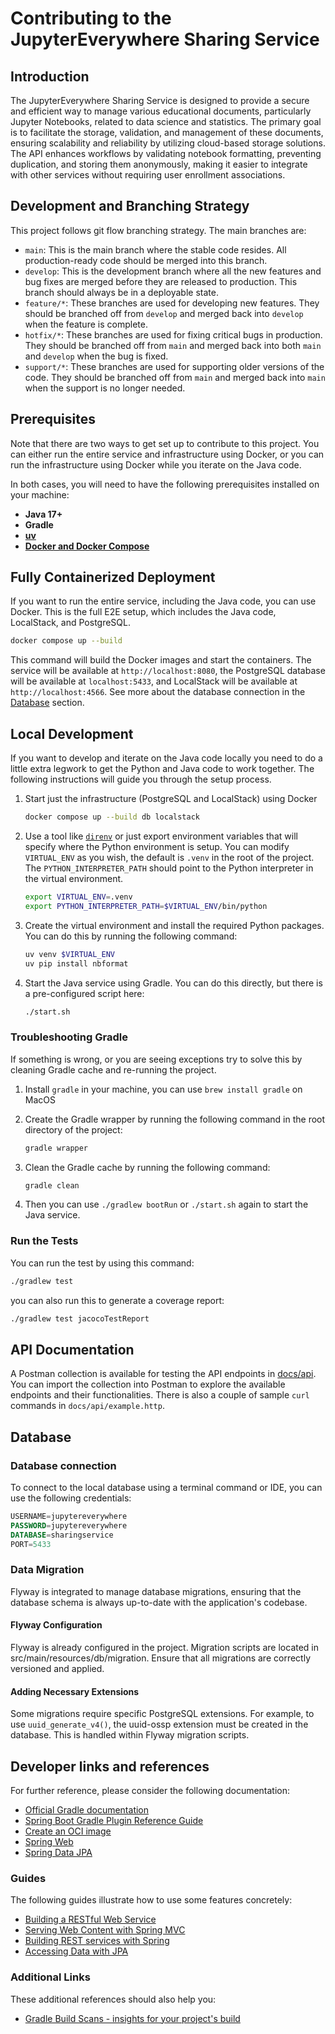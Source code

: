 # Contributing to the JupyterEverywhere Sharing Service

## Introduction

The JupyterEverywhere Sharing Service is designed to provide a secure and efficient way to manage various educational documents, particularly Jupyter Notebooks, related to data science and statistics. The primary goal is to facilitate the storage, validation, and management of these documents, ensuring scalability and reliability by utilizing cloud-based storage solutions. The API enhances workflows by validating notebook formatting, preventing duplication, and storing them anonymously, making it easier to integrate with other services without requiring user enrollment associations.

## Development and Branching Strategy

This project follows git flow branching strategy. The main branches are:

- `main`: This is the main branch where the stable code resides. All production-ready code should be merged into this branch.
- `develop`: This is the development branch where all the new features and bug fixes are merged before they are released to production. This branch should always be in a deployable state.
- `feature/*`: These branches are used for developing new features. They should be branched off from `develop` and merged back into `develop` when the feature is complete.
- `hotfix/*`: These branches are used for fixing critical bugs in production. They should be branched off from `main` and merged back into both `main` and `develop` when the bug is fixed.
- `support/*`: These branches are used for supporting older versions of the code. They should be branched off from `main` and merged back into `main` when the support is no longer needed.

## Prerequisites

Note that there are two ways to get set up to contribute to this project. You can either run the entire service and infrastructure using Docker, or you can run the infrastructure using Docker while you iterate on the Java code.

In both cases, you will need to have the following prerequisites installed on your machine:

- **Java 17+**
- **Gradle**
- [**uv**](https://docs.astral.sh/uv/#installation)
- [**Docker and Docker Compose**](https://docs.docker.com/get-docker/)

## Fully Containerized Deployment

If you want to run the entire service, including the Java code, you can use Docker. This is the full E2E setup, which includes the Java code, LocalStack, and PostgreSQL.

```bash
docker compose up --build
```

This command will build the Docker images and start the containers. The service will be available at `http://localhost:8080`, the PostgreSQL database will be available at `localhost:5433`, and LocalStack will be available at `http://localhost:4566`. See more about the database connection in the [Database](#database) section.

## Local Development

If you want to develop and iterate on the Java code locally you need to do a little extra legwork to get the Python and Java code to work together. The following instructions will guide you through the setup process.

1. Start just the infrastructure (PostgreSQL and LocalStack) using Docker

   ```bash
   docker compose up --build db localstack
   ```

2. Use a tool like [`direnv`](https://direnv.net/) or just export environment variables that will specify where the Python environment is setup. You can modify `VIRTUAL_ENV` as you wish, the default is `.venv` in the root of the project. The `PYTHON_INTERPRETER_PATH` should point to the Python interpreter in the virtual environment.

   ```bash
   export VIRTUAL_ENV=.venv
   export PYTHON_INTERPRETER_PATH=$VIRTUAL_ENV/bin/python
   ```

3. Create the virtual environment and install the required Python packages. You can do this by running the following command:

   ```bash
   uv venv $VIRTUAL_ENV
   uv pip install nbformat
   ```

4. Start the Java service using Gradle. You can do this directly, but there is a pre-configured script here:

   ```bash
   ./start.sh
   ```

### Troubleshooting Gradle

If something is wrong, or you are seeing exceptions try to solve this by cleaning Gradle cache and re-running the project.

1. Install `gradle` in your machine, you can use `brew install gradle` on MacOS
2. Create the Gradle wrapper by running the following command in the root directory of the project:

   ```bash
   gradle wrapper
   ```

3. Clean the Gradle cache by running the following command:

   ```bash
   gradle clean
   ```

4. Then you can use `./gradlew bootRun` or `./start.sh` again to start the Java service.

### Run the Tests

You can run the test by using this command:

```bash
./gradlew test
```

you can also run this to generate a coverage report:

```bash
./gradlew test jacocoTestReport
```

## API Documentation

A Postman collection is available for testing the API endpoints in [docs/api](docs/api). You can import the collection into Postman to explore the available endpoints and their functionalities. There is also a couple of sample `curl` commands in `docs/api/example.http`.

## Database

### Database connection

To connect to the local database using a terminal command or IDE, you can use the following credentials:

```sql
USERNAME=jupytereverywhere
PASSWORD=jupytereverywhere
DATABASE=sharingservice
PORT=5433
```

### Data Migration

Flyway is integrated to manage database migrations, ensuring that the database schema is always up-to-date with the application's codebase.

#### Flyway Configuration

Flyway is already configured in the project. Migration scripts are located in src/main/resources/db/migration. Ensure that all migrations are correctly versioned and applied.

#### Adding Necessary Extensions

Some migrations require specific PostgreSQL extensions. For example, to use `uuid_generate_v4()`, the uuid-ossp extension must be created in the database. This is handled within Flyway migration scripts.

## Developer links and references

For further reference, please consider the following documentation:

- [Official Gradle documentation](https://docs.gradle.org)
- [Spring Boot Gradle Plugin Reference Guide](https://docs.spring.io/spring-boot/3.3.3/gradle-plugin)
- [Create an OCI image](https://docs.spring.io/spring-boot/3.3.3/gradle-plugin/packaging-oci-image.html)
- [Spring Web](https://docs.spring.io/spring-boot/docs/3.3.3/reference/htmlsingle/index.html#web)
- [Spring Data JPA](https://docs.spring.io/spring-boot/docs/3.3.3/reference/htmlsingle/index.html#data.sql.jpa-and-spring-data)

### Guides

The following guides illustrate how to use some features concretely:

- [Building a RESTful Web Service](https://spring.io/guides/gs/rest-service/)
- [Serving Web Content with Spring MVC](https://spring.io/guides/gs/serving-web-content/)
- [Building REST services with Spring](https://spring.io/guides/tutorials/rest/)
- [Accessing Data with JPA](https://spring.io/guides/gs/accessing-data-jpa/)

### Additional Links

These additional references should also help you:

- [Gradle Build Scans - insights for your project's build](https://scans.gradle.com#gradle)
